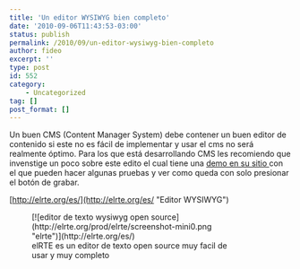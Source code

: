 ```yaml
---
title: 'Un editor WYSIWYG bien completo'
date: '2010-09-06T11:43:53-03:00'
status: publish
permalink: /2010/09/un-editor-wysiwyg-bien-completo
author: fideo
excerpt: ''
type: post
id: 552
category:
    - Uncategorized
tag: []
post_format: []
---
```

Un buen CMS (Content Manager System) debe contener un buen editor de contenido si este no es fácil de implementar y usar el cms no será realmente óptimo. Para los que está desarrollando CMS les recomiendo que invenstige un poco sobre este edito el cual tiene una [demo en su sitio ](http://elrte.org/es/demo "Demo de elrte")con el que pueden hacer algunas pruebas y ver como queda con solo presionar el botón de grabar.

[http://elrte.org/es/](http://elrte.org/es/ "Editor WYSIWYG")

<figure class="wp-caption alignnone" style="width: 370px">[![editor de texto wysiwyg open source](http://elrte.org/prod/elrte/screenshot-mini0.png "elrte")](http://elrte.org/es/)<figcaption class="wp-caption-text">elRTE es un editor de texto open source muy facil de usar y muy completo</figcaption></figure>